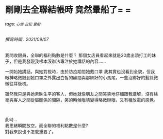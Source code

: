 # 剛剛去全聯結帳時 竟然暈船了= =
###### tags: `心情` `日記` `暈船`
###### 撰寫時間 : 2021/09/07

我問收銀員，全聯的福利點數是什麼？
那個女店員看起來就是20歲出頭打工的妹子，但是我發現我根本沒辦法專注於她講話的內容......

一開始她講話，與她對視時，由於防疫期間她戴口罩 我其實也沒看到全貌，但我眼神略微飄到她口罩之外露出白皙的額間與那綁好的小馬尾，一些沒綁好的髮絲微微往耳後梳。

雖然我只是與她素昧生平的客人，但她就像朋友之間笑笑地仔細跟我講解，沒有絲毫與客人之間從屬關係的間隔，笑的時候眼睛變得略微瞇眼，又有種放電的感覺。

<br>

此時...<br>
我思緒瞬間放空，而全聯的福利點數是什麼?<br>
對我來說也不怎麼重要了。
